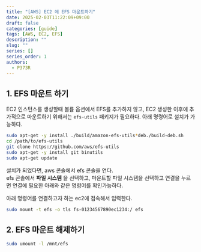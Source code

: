 ```yaml
---
title: "[AWS] EC2 에 EFS 마운트하기"
date: 2025-02-03T11:22:09+09:00
draft: false
categories: [guide]
tags: [AWS, EC2, EFS]
description: ""
slug: ""
series: []
series_order: 1
authors:
  - P373R
---
```


## 1. EFS 마운트 하기

EC2 인스턴스를 생성할때 볼륨 옵션에서 EFS를 추가하지 않고, EC2 생성한 이후에 추가적으로 마운트하기 위해서는 `efs-utils` 패키지가 필요하다. 아래 명령어로 설치가 가능하다.  

```bash
sudo apt-get -y install ./build/amazon-efs-utils*deb./build-deb.sh
cd /path/to/efs-utils
git clone https://github.com/aws/efs-utils
sudo apt-get -y install git binutils
sudo apt-get update
```

설치가 되었다면, aws 콘솔에서 efs 콘솔을 연다.  
efs 콘솔에서 **파일 시스템** 을 선택하고, 마운트할 파일 시스템을 선택하고 연결을 누르면 연결에 필요한 아래와 같은 명령어를 확인가능하다.  

아래 명령어를 연결하고자 하는 ec2에 접속해서 입력한다.  

```bash
sudo mount -t efs -o tls fs-01234567890ec1234:/ efs
```

## 2. EFS 마운트 해제하기

```bash
sudo umount -l /mnt/efs
```